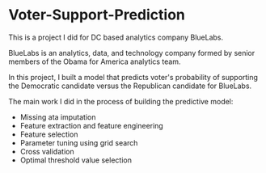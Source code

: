 # Voter-Support-Prediction
This is a project I did for DC based analytics company BlueLabs.

BlueLabs is an analytics, data, and technology company formed by senior members of the Obama for America analytics team. 

In this project, I built a model that predicts voter's probability of supporting the Democratic candidate versus the Republican candidate for BlueLabs.

The main work I did in the process of building the predictive model:
- Missing ata imputation
- Feature extraction and feature engineering
- Feature selection
- Parameter tuning using grid search
- Cross validation
- Optimal threshold value selection
